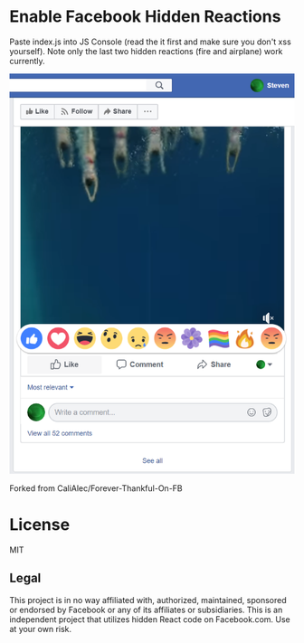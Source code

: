 # Enable Facebook Hidden Reactions

Paste index.js into JS Console (read the it first and make sure you don't xss yourself).
Note only the last two hidden reactions (fire and airplane) work currently.

<p align="center">
<img width="512" src="https://raw.githubusercontent.com/TangSteven/Enable-Facebook-Hidden-Reactions/master/Screenshot.png">
</p>

Forked from CaliAlec/Forever-Thankful-On-FB

# License

MIT 

## Legal

This project is in no way affiliated with, authorized, maintained, sponsored or endorsed by Facebook or any of its affiliates or subsidiaries. This is an independent project that utilizes hidden React code on Facebook.com. Use at your own risk.
